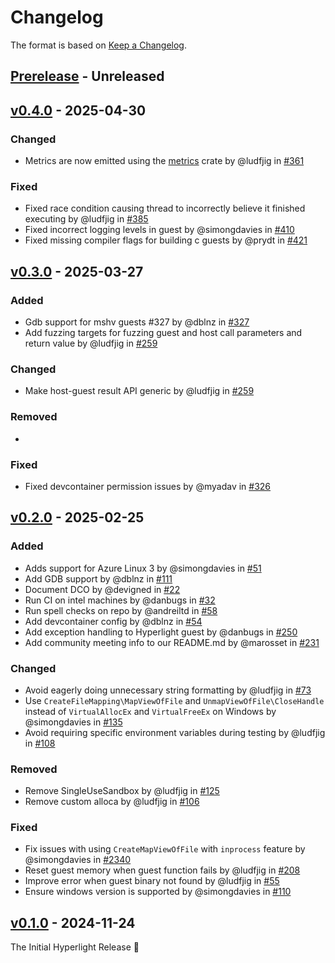 # Changelog

The format is based on [Keep a Changelog](https://keepachangelog.com/en/1.1.0/).

## [Prerelease] - Unreleased


## [v0.4.0] - 2025-04-30

### Changed
- Metrics are now emitted using the [metrics](https://crates.io/crates/metrics) crate by @ludfjig in [#361](https://github.com/hyperlight-dev/hyperlight/pull/361)

### Fixed
- Fixed race condition causing thread to incorrectly believe it finished executing by @ludfjig in [#385](https://github.com/hyperlight-dev/hyperlight/pull/385)
- Fixed incorrect logging levels in guest by @simongdavies in [#410](https://github.com/hyperlight-dev/hyperlight/pull/410)
- Fixed missing compiler flags for building c guests by @prydt in [#421](https://github.com/hyperlight-dev/hyperlight/pull/421) 

## [v0.3.0] - 2025-03-27

### Added
- Gdb support for mshv guests #327 by @dblnz in [#327](https://github.com/hyperlight-dev/hyperlight/pull/327)
- Add fuzzing targets for fuzzing guest and host call parameters and return value by @ludfjig in [#259](https://github.com/hyperlight-dev/hyperlight/pull/259)

### Changed
- Make host-guest result API generic by @ludfjig in [#259](https://github.com/hyperlight-dev/hyperlight/pull/259)

### Removed  
- 

### Fixed  
- Fixed devcontainer permission issues by @myadav in [#326](https://github.com/hyperlight-dev/hyperlight/pull/326)

## [v0.2.0] - 2025-02-25

### Added  
- Adds support for Azure Linux 3 by @simongdavies in [#51](https://github.com/hyperlight-dev/hyperlight/pull/51)  
- Add GDB support by @dblnz in [#111](https://github.com/hyperlight-dev/hyperlight/pull/111)  
- Document DCO by @devigned in [#22](https://github.com/hyperlight-dev/hyperlight/pull/22)  
- Run CI on intel machines by @danbugs in [#32](https://github.com/hyperlight-dev/hyperlight/pull/32)  
- Run spell checks on repo by @andreiltd in [#58](https://github.com/hyperlight-dev/hyperlight/pull/58)  
- Add devcontainer config by @dblnz in [#54](https://github.com/hyperlight-dev/hyperlight/pull/54)  
- Add exception handling to Hyperlight guest by @danbugs in [#250](https://github.com/hyperlight-dev/hyperlight/pull/250)  
- Add community meeting info to our README.md by @marosset in [#231](https://github.com/hyperlight-dev/hyperlight/pull/231)  

### Changed  
- Avoid eagerly doing unnecessary string formatting by @ludfjig in [#73](https://github.com/hyperlight-dev/hyperlight/pull/73)  
- Use `CreateFileMapping\MapViewOfFile` and `UnmapViewOfFile\CloseHandle` instead of `VirtualAllocEx` and `VirtualFreeEx` on Windows by @simongdavies in [#135](https://github.com/hyperlight-dev/hyperlight/pull/135)  
- Avoid requiring specific environment variables during testing by @ludfjig in [#108](https://github.com/hyperlight-dev/hyperlight/pull/108)  

### Removed  
- Remove SingleUseSandbox by @ludfjig in [#125](https://github.com/hyperlight-dev/hyperlight/pull/125)  
- Remove custom alloca by @ludfjig in [#106](https://github.com/hyperlight-dev/hyperlight/pull/106)  

### Fixed  
- Fix issues with using `CreateMapViewOfFile` with `inprocess` feature by @simongdavies in [#2340](https://github.com/hyperlight-dev/hyperlight/pull/2340)  
- Reset guest memory when guest function fails by @ludfjig in [#208](https://github.com/hyperlight-dev/hyperlight/pull/208)  
- Improve error when guest binary not found by @ludfjig in [#55](https://github.com/hyperlight-dev/hyperlight/pull/55)  
- Ensure windows version is supported by @simongdavies in [#110](https://github.com/hyperlight-dev/hyperlight/pull/110)  



## [v0.1.0] - 2024-11-24

The Initial Hyperlight Release 🎉 


[Prerelease]: <https://github.com/hyperlight-dev/hyperlight/compare/v0.4.0..HEAD>
[v0.4.0]: <https://github.com/hyperlight-dev/hyperlight/compare/v0.3.0...v0.4.0>
[v0.3.0]: <https://github.com/hyperlight-dev/hyperlight/compare/v0.2.0...v0.3.0>
[v0.2.0]: <https://github.com/hyperlight-dev/hyperlight/compare/v0.1.0...v0.2.0>
[v0.1.0]: <https://github.com/hyperlight-dev/hyperlight/releases/tag/v0.1.0>
